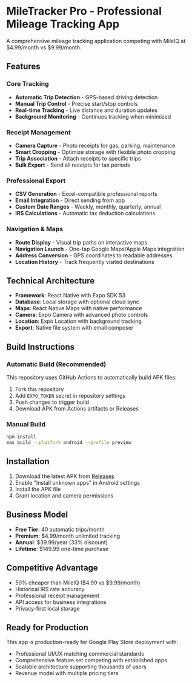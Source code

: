 # MileTracker Pro - Professional Mileage Tracking App

A comprehensive mileage tracking application competing with MileIQ at $4.99/month vs $9.99/month.

## Features

### Core Tracking
- **Automatic Trip Detection** - GPS-based driving detection
- **Manual Trip Control** - Precise start/stop controls
- **Real-time Tracking** - Live distance and duration updates
- **Background Monitoring** - Continues tracking when minimized

### Receipt Management
- **Camera Capture** - Photo receipts for gas, parking, maintenance
- **Smart Cropping** - Optimize storage with flexible photo cropping
- **Trip Association** - Attach receipts to specific trips
- **Bulk Export** - Send all receipts for tax periods

### Professional Export
- **CSV Generation** - Excel-compatible professional reports
- **Email Integration** - Direct sending from app
- **Custom Date Ranges** - Weekly, monthly, quarterly, annual
- **IRS Calculations** - Automatic tax deduction calculations

### Navigation & Maps
- **Route Display** - Visual trip paths on interactive maps
- **Navigation Launch** - One-tap Google Maps/Apple Maps integration
- **Address Conversion** - GPS coordinates to readable addresses
- **Location History** - Track frequently visited destinations

## Technical Architecture

- **Framework**: React Native with Expo SDK 53
- **Database**: Local storage with optional cloud sync
- **Maps**: React Native Maps with native performance
- **Camera**: Expo Camera with advanced photo controls
- **Location**: Expo Location with background tracking
- **Export**: Native file system with email composer

## Build Instructions

### Automatic Build (Recommended)
This repository uses GitHub Actions to automatically build APK files:

1. Fork this repository
2. Add `EXPO_TOKEN` secret in repository settings
3. Push changes to trigger build
4. Download APK from Actions artifacts or Releases

### Manual Build
```bash
npm install
eas build --platform android --profile preview
```

## Installation

1. Download the latest APK from [Releases](../../releases)
2. Enable "Install unknown apps" in Android settings
3. Install the APK file
4. Grant location and camera permissions

## Business Model

- **Free Tier**: 40 automatic trips/month
- **Premium**: $4.99/month unlimited tracking
- **Annual**: $39.99/year (33% discount)
- **Lifetime**: $149.99 one-time purchase

## Competitive Advantage

- 50% cheaper than MileIQ ($4.99 vs $9.99/month)
- Historical IRS rate accuracy
- Professional receipt management
- API access for business integrations
- Privacy-first local storage

## Ready for Production

This app is production-ready for Google Play Store deployment with:
- Professional UI/UX matching commercial standards
- Comprehensive feature set competing with established apps
- Scalable architecture supporting thousands of users
- Revenue model with multiple pricing tiers